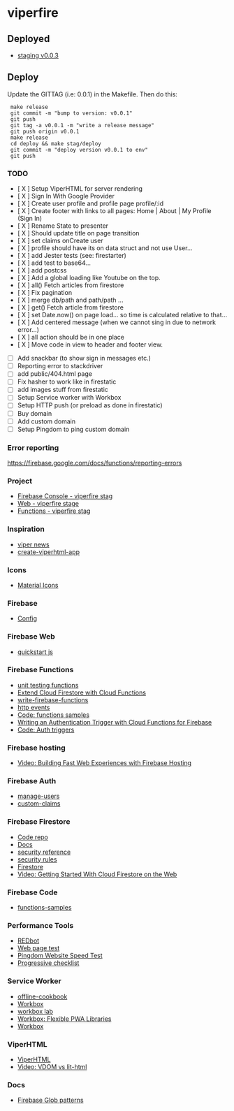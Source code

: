 # viperfire

## Deployed
* [staging v0.0.3](https://viperfire-stag.firebaseapp.com)

## Deploy
Update the GITTAG (i.e: 0.0.1) in the Makefile. Then do this:

```
 make release
 git commit -m "bump to version: v0.0.1"
 git push
 git tag -a v0.0.1 -m "write a release message"
 git push origin v0.0.1
 make release
 cd deploy && make stag/deploy
 git commit -m "deploy version v0.0.1 to env"
 git push
```

### TODO
- [ X ] Setup ViperHTML for server rendering
- [ X ] Sign In With Google Provider
- [ X ] Create user profile and profile page profile/:id
- [ X ] Create footer with links to all pages: Home | About | My Profile (Sign In)
- [ X ] Rename State to presenter
- [ X ] Should update title on page transition
- [ X ] set claims onCreate user
- [ X ] profile should have its on data struct and not use User...
- [ X ] add Jester tests (see: firestarter)
- [ X ] add test to base64...
- [ X ] add postcss
- [ X ] Add a global loading like Youtube on the top.
- [ X ] all() Fetch articles from firestore
- [ X ] Fix pagination
- [ X ] merge db/path and path/path ...
- [ X ] get() Fetch article from firestore
- [ X ] set Date.now() on page load... so time is calculated relative to that...
- [ X ] Add centered message (when we cannot sing in due to network error...)
- [ X ] all action should be in one place
- [ X ] Move code in view to header and footer view.
- [ ] Add snackbar (to show sign in messages etc.)
- [ ] Reporting error to stackdriver
- [ ] add public/404.html page
- [ ] Fix hasher to work like in firestatic
- [ ] add images stuff from firestatic
- [ ] Setup Service worker with Workbox
- [ ] Setup HTTP push (or preload as done in firestatic)
- [ ] Buy domain
- [ ] Add custom domain
- [ ] Setup Pingdom to ping custom domain

### Error reporting
https://firebase.google.com/docs/functions/reporting-errors


### Project
* [Firebase Console - viperfire stag](https://console.firebase.google.com/project/viperfire-stag/overview)
* [Web - viperfire stage](https://viperfire-stag.firebaseapp.com)
* [Functions - viperfire stag](https://us-central1-viperfire-stag.cloudfunctions.net/helloWorld)

### Inspiration
* [viper news](https://github.com/WebReflection/viper-news)
* [create-viperhtml-app](https://github.com/WebReflection/create-viperhtml-app)

### Icons
* [Material Icons](https://material.io/icons/)

### Firebase
* [Config](https://firebase.google.com/docs/hosting/full-config)

### Firebase Web
* [quickstart js](https://github.com/firebase/quickstart-js)

### Firebase Functions
* [unit testing functions](https://firebase.google.com/docs/functions/unit-testing)
* [Extend Cloud Firestore with Cloud Functions](https://firebase.google.com/docs/firestore/extend-with-functions)
* [write-firebase-functions](https://firebase.google.com/docs/functions/write-firebase-functions)
* [http events](https://firebase.google.com/docs/functions/http-events)
* [Code: functions samples](https://github.com/firebase/functions-samples)
* [Writing an Authentication Trigger with Cloud Functions for Firebase ](https://www.youtube.com/watch?v=pADTJA3BoxE)
* [Code: Auth triggers](https://github.com/firebase/functions-samples/blob/master/quickstarts/email-users/functions/index.js)

### Firebase hosting
* [Video: Building Fast Web Experiences with Firebase Hosting](https://www.youtube.com/watch?v=R3v8EcYzf_M)

### Firebase Auth
* [manage-users](https://firebase.google.com/docs/auth/admin/manage-users)
* [custom-claims](https://firebase.google.com/docs/auth/admin/custom-claims)

### Firebase Firestore
* [Code repo](https://github.com/firebase/quickstart-js/tree/master/firestore)
* [Docs](https://firebase.google.com/docs/firestore/)
* [security reference](https://firebase.google.com/docs/firestore/reference/security/)
* [security rules](https://firebase.google.com/docs/firestore/security/secure-data)
* [Firestore ](https://firebase.google.com/docs/firestore/quickstart?authuser=0)
* [Video: Getting Started With Cloud Firestore on the Web](https://www.youtube.com/watch?v=2Vf1D-rUMwE&list=PLl-K7zZEsYLmnJ_FpMOZgyg6XcIGBu2OX)

### Firebase Code
* [functions-samples](https://github.com/firebase/functions-samples)

### Performance Tools
* [REDbot](https://redbot.org/)
* [Web page test](https://www.webpagetest.org/)
* [Pingdom Website Speed Test](https://tools.pingdom.com/)
* [Progressive checklist](https://developers.google.com/web/progressive-web-apps/checklist)

### Service Worker
* [offline-cookbook](https://developers.google.com/web/fundamentals/instant-and-offline/offline-cookbook/)
* [Workbox](https://workboxjs.org/)
* [workbox lab](https://codelabs.developers.google.com/codelabs/workbox-lab/#0)
* [Workbox: Flexible PWA Libraries ](https://www.youtube.com/watch?v=DtuJ55tmjps)
* [Workbox](https://developers.google.com/web/tools/workbox/)

### ViperHTML
* [ViperHTML](https://github.com/unders/mywiki/wiki/ViperHTML)
* [Video: VDOM vs lit-html](https://www.youtube.com/watch?v=uCHZJy2n8Qs)

### Docs
* [Firebase Glob patterns](http://mywiki.wooledge.org/glob)
